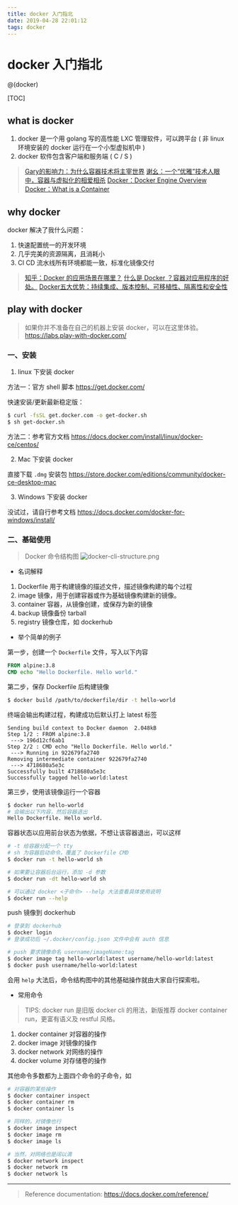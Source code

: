 ```yaml
---
title: docker 入门指北
date: 2019-04-28 22:01:12
tags: docker
---
```


# docker 入门指北

@(docker)


[TOC]

## what is docker

1. docker 是一个用 golang 写的高性能 LXC 管理软件，可以跨平台 ( 非 linux 环境安装的 docker 运行在一个小型虚拟机中 )
2. docker 软件包含客户端和服务端 ( C / S )

> [Gary的影响力：为什么容器技术将主宰世界](https://blog.csdn.net/gaoyingju/article/details/49616295)
> [谢幺：一个“优雅”技术人眼中，容器与虚拟化的相爱相杀](https://www.leiphone.com/news/201612/4juGZ8u6ZYjZldOi.html)
> [Docker：Docker Engine Overview](https://docs.docker.com/engine/docker-overview/)
> [Docker：What is a Container](https://www.docker.com/resources/what-container)

## why docker

docker 解决了我什么问题：
1. 快速配置统一的开发环境
2. 几乎完美的资源隔离，且消耗小
3. CI CD 流水线所有环境都能一致，标准化镜像交付

> [知乎：Docker 的应用场景在哪里？](https://www.zhihu.com/question/22969309/answer/38317063)
> [什么是 Docker ？容器对应用程序的好处。](https://developer.ibm.com/cn/blog/2017/what-is-docker-containers/)
> [Docker五大优势：持续集成、版本控制、可移植性、隔离性和安全性](http://dockone.io/article/389)

## play with docker

> 如果你并不准备在自己的机器上安装 docker，可以在这里体验。
> https://labs.play-with-docker.com/

### 一、安装

1. linux 下安装 docker
 
方法一：官方 shell 脚本 https://get.docker.com/

 快速安装/更新最新稳定版：
```bash
$ curl -fsSL get.docker.com -o get-docker.sh
$ sh get-docker.sh
```

方法二：参考官方文档
https://docs.docker.com/install/linux/docker-ce/centos/

2. Mac 下安装 docker

直接下载 `.dmg` 安装包
https://store.docker.com/editions/community/docker-ce-desktop-mac

3. Windows 下安装 docker

没试过，请自行参考文档
https://docs.docker.com/docker-for-windows/install/

### 二、基础使用

> Docker 命令结构图
> ![docker-cli-structure.png](./1541416525592.png)

- 名词解释

1. Dockerfile 用于构建镜像的描述文件，描述镜像构建的每个过程
2. image 镜像，用于创建容器或作为基础镜像构建新的镜像。
3. container 容器，从镜像创建，或保存为新的镜像
4. backup 镜像备份 tarball
5. registry 镜像仓库，如 dockerhub

- 举个简单的例子

第一步，创建一个 `Dockerfile` 文件，写入以下内容
```dockerfile
FROM alpine:3.8
CMD echo "Hello Dockerfile. Hello world."
```

第二步，保存 Dockerfile 后构建镜像
```bash
$ docker build /path/to/dockerfile/dir -t hello-world
```

终端会输出构建过程，构建成功后默认打上 latest 标签
```plain
Sending build context to Docker daemon  2.048kB
Step 1/2 : FROM alpine:3.8
 ---> 196d12cf6ab1
Step 2/2 : CMD echo "Hello Dockerfile. Hello world."
 ---> Running in 922679fa2740
Removing intermediate container 922679fa2740
 ---> 4718680a5e3c
Successfully built 4718680a5e3c
Successfully tagged hello-world:latest
```

第三步，使用该镜像运行一个容器
```bash
$ docker run hello-world
# 会输出以下内容，然后容器退出
Hello Dockerfile. Hello world.
```

容器状态以应用前台状态为依据，不想让该容器退出，可以这样
```bash
# -t 给容器分配一个 tty
# sh 为容器启动命令，覆盖了 Dockerfile CMD
$ docker run -t hello-world sh
```

```bash
# 如果要让容器后台运行，添加 -d 参数
$ docker run -dt hello-world sh
```

```bash
# 可以通过 docker <子命令> --help 大法查看具体使用说明
$ docker run --help
```

push 镜像到 dockerhub
```bash
# 登录到 dockerhub
$ docker login
# 登录成功后 ~/.docker/config.json 文件中会有 auth 信息
```

```bash
# push 要求镜像命名 username/imageName:tag
$ docker image tag hello-world:latest username/hello-world:latest
$ docker push username/hello-world:latest
```

会用 `help` 大法后，命令结构图中的其他基础操作就由大家自行探索啦。

- 常用命令

> TIPS: docker run 是旧版 docker cli 的用法，新版推荐 docker container run，更富有语义及 restful 风格。

1. docker container 对容器的操作
2. docker image 对镜像的操作
3. docker network 对网络的操作
4. docker volume 对存储卷的操作

其他命令多数都为上面四个命令的子命令，如
```bash
# 对容器的某些操作
$ docker container inspect
$ docker container rm
$ docker container ls

# 同样的，对镜像也行
$ docker image inspect
$ docker image rm
$ docker image ls

# 当然，对网络也是阔以滴
$ docker network inspect
$ docker network rm
$ docker network ls
```

---

> Reference documentation: https://docs.docker.com/reference/
